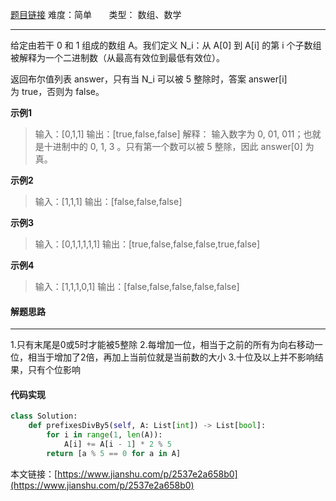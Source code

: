  [题目链接](https://leetcode-cn.com/problems/binary-prefix-divisible-by-5/)
难度：简单          &nbsp;&nbsp;&nbsp;&nbsp;&nbsp;&nbsp;类型：  数组、数学
***
 给定由若干 0 和 1 组成的数组 A。我们定义 N_i：从 A[0] 到 A[i] 的第 i 个子数组被解释为一个二进制数（从最高有效位到最低有效位）。

返回布尔值列表 answer，只有当 N_i 可以被 5 整除时，答案 answer[i] 为 true，否则为 false。
 
 
**示例1**
> 输入：[0,1,1]
输出：[true,false,false]
解释：
输入数字为 0, 01, 011；也就是十进制中的 0, 1, 3 。只有第一个数可以被 5 整除，因此 answer[0] 为真。

**示例2**
>输入：[1,1,1]
输出：[false,false,false]

**示例3**
>输入：[0,1,1,1,1,1]
输出：[true,false,false,false,true,false]

**示例4**
>输入：[1,1,1,0,1]
输出：[false,false,false,false,false]

#### 解题思路
***
1.只有末尾是0或5时才能被5整除
2.每增加一位，相当于之前的所有为向右移动一位，相当于增加了2倍，再加上当前位就是当前数的大小
3.十位及以上并不影响结果，只有个位影响



#### 代码实现
```python
class Solution:
    def prefixesDivBy5(self, A: List[int]) -> List[bool]:
        for i in range(1, len(A)):
            A[i] += A[i - 1] * 2 % 5
        return [a % 5 == 0 for a in A]
```

本文链接：[https://www.jianshu.com/p/2537e2a658b0](https://www.jianshu.com/p/2537e2a658b0)
